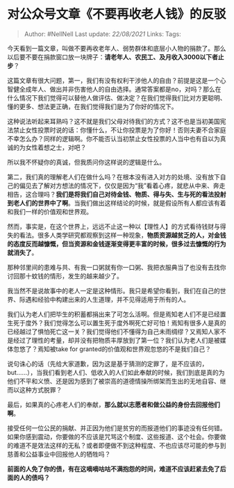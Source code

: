 # 对公众号文章《不要再收老人钱》的反驳

> Author: #NellNell
Last update: *22/08/2021*
Links:
Tags:

今天看到一篇文章，叫做不要再收老年人、弱势群体和底层小人物的捐款了。那么以后要不要在捐款窗口放一块牌子：**请老年人、农民工、及月收入3000以下者止步**？

这篇文章有很大问题，第一，我们有没有权利干涉他人的自由？前提是这是一个心智健全成年人、做出并非伤害他人的自由选择。通常答案都是no，对吗？那么在什么情况下我们觉得可以替他人做评估、做决定？在我们觉得我们比对方更聪明、懂的更多、想法更正确，在我们觉得我们是为了你好的情况下。

这种说法听起来耳熟吗？这不就是我们父母对待我们的方式？这不也是当初美国宪法禁止女性投票时说的话：你懂什么，不让你投票是为了你好！否则夫妻不合家庭不幸怎么办？同样的逻辑啊。你不能否认当初禁止女性投票的人当中也有自以为真诚的为女性着想之士，对吧？

所以我不怀疑你的真诚，但我质问你这样说的逻辑是什么。

第二，我们真的理解老人们在做什么吗？在根本没有进入对方的处境、没有放下自己的偏见去了解对方想法的情况下，仅仅是因为“我”看着心疼，就悲从中来、奔走相告，这合理吗？**我们是将我们自己对待金钱、物质、得与失、生与死的看法投射到老人们的世界中了啊**。当我们做出这样结论的时候，就是假设所有人都应该有着和我们一样的价值观和世界观。

然而，事实是，在这个世界上，远远不止这一种以【理性人】的方式看待钱财与得失的看法。很多人类学研究都观察到这样一种现象，**物质资源越贫乏的人，对金钱的态度反而越慷慨，但当资源和金钱逐渐变得更丰富的时候，很多过去慷慨的行为就消失了**。

那种邻里间的患难与共、有我一口粥就有你一口粥、我把衣服典当了也没有去找你讨回那十蚊钱的情形，发生的越来越少了。

我当然不是说故事中的老人一定是这种情形。我只是希望你看到，我们在自己的世界、际遇和经验中构建出来的人生道理，并不见得适用于所有的人。

我们认为老人们把毕生的积蓄都捐出来了可怎么活啊。但是焉知老人们不是已经置生死于度外？我们觉得怎么可以置生死于度外啊死亡好可怕！焉知有很多人是真的已经越过了惧怕死亡这一关？我们觉得他们不懂得为自己未雨绸缪？又焉知人家不是经过了理性的考量，却并没有把物质丰厚放到了第一位？我们认为老人们是被媒体忽悠了？焉知被take for granted的价值观和世界观忽悠的不是我们自己？

说句诛心的话（先给大家道歉，因为这是基于猜测的定罪了，是不应该的，but……），当我们看到老人们、低收入的人们如此奉献的时候，我们到底是真的为他们不平和义愤、还是因为感到了被崇高的道德情操所绑架而生出的无地自容、继而以这种方式脱罪？

最后，如果真的心疼老人们的奉献，**那么就以志愿者和做公益的身份去回报他们啊**。

接受任何一位公民的捐献、并正因为他们是贫穷的而报道他们的事迹没有任何错。如果你感到震动，你要做的不应该是咒骂这个制度、这些报道、这个社会。你要做的难道不是效法这样的无私？或者即便做不到这种程度、不也应该尽可能的参与到慈善和公益事业中回报他人的牺牲吗？

**前面的人免了你的债，有在这嘀嘀咕咕不满抱怨的时间，难道不应该赶紧去免了后面的人的债吗？**
